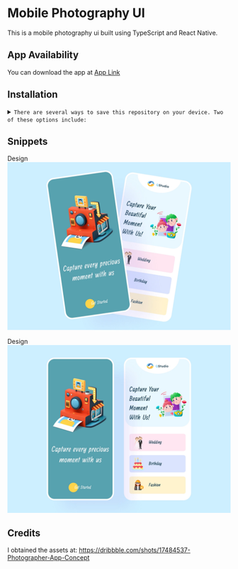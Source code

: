 # Mobile Photography UI

This is a mobile photography ui built using TypeScript and React Native.

## App Availability

You can download the app at [App Link](https://expo.dev/@carrot_28/photography-app)

## Installation

<details>
<summary>
  <code>There are several ways to save this repository on your device. Two of these options include:</code>
</summary>

-   [Downloading repository as ZIP](https://github.com/carrot2803/Mobile-Photography-UI/archive/refs/heads/master.zip)
-   Running the following command in a terminal, provided the [GitHub CLI](https://cli.github.com/) has been previously installed:

```sh
git clone https://github.com/carrot2803/Mobile-Photography-UI.git
```

<code>Install React and dependencies: </code>

Run the following command to install the required dependencies:

```sh
npm i
```

Run the app: Connect your device or emulator, and run the following command to launch the app:

```sh
npm start
```

</details>

## Snippets

Design<br/>
![Screenshot 1](assets/snippets/snippet1.webp)

Design<br/>
![Screenshot 2](assets/snippets/snippet2.webp)

## Credits

I obtained the assets at: https://dribbble.com/shots/17484537-Photographer-App-Concept
